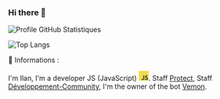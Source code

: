 ### Hi there 👋

![Profile GitHub Statistiques](https://github-readme-stats.vercel.app/api?username=Ilan24&show_icons=true&theme=radical&lang=FR)

![Top Langs](https://github-readme-stats.vercel.app/api/top-langs/?username=Ilan24&layout=compact&lang=FR)

👋 Informations :

   I'm Ilan, I'm a developer JS (JavaScript) <code><img height="20" src="https://raw.githubusercontent.com/github/explore/80688e429a7d4ef2fca1e82350fe8e3517d3494d/topics/javascript/javascript.png"></code>.
   Staff [Protect](https://protect-bot.fr/),
   Staff [Développement-Community](@Development-Community),
   I'm the owner of the bot [Vemon](https://top.gg/bot/774704496399220756).
